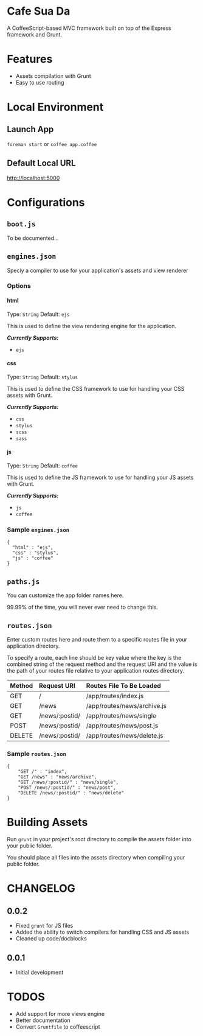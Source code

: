# Cafe Sua Da

A CoffeeScript-based MVC framework built on top of the Express framework and Grunt.

# Features

* Assets compilation with Grunt
* Easy to use routing

# Local Environment

## Launch App

`foreman start` or `coffee app.coffee`

## Default Local URL

[http://localhost:5000](http://localhost:5000)

# Configurations

## `boot.js`

To be documented...

## `engines.json`

Speciy a compiler to use for your application's assets and view renderer

### Options

#### html

Type: `String` Default: `ejs`

This is used to define the view rendering engine for the application.

***Currently Supports:***

* `ejs`

#### css

Type: `String` Default: `stylus`

This is used to define the CSS framework to use for handling your CSS assets with Grunt.

***Currently Supports:***

* `css`
* `stylus`
* `scss`
* `sass`

#### js

Type: `String` Default: `coffee`

This is used to define the JS framework to use for handling your JS assets with Grunt.

***Currently Supports:***

* `js`
* `coffee`

### Sample `engines.json`

	{
	  "html" : "ejs",
	  "css" : "stylus",
	  "js" : "coffee"
	}

## `paths.js`

You can customize the app folder names here.

99.99% of the time, you will never ever need to change this.

## `routes.json`

Enter custom routes here and route them to a specific routes file in your application directory.

To specify a route, each line should be key value where the key is the combined string of the request method and the request URI and the value is the path of your routes file relative to your application routes directory.

| Method | Request URI | Routes File To Be Loaded |
|:---|:---|:---|
| GET | / | /app/routes/index.js |
| GET | /news | /app/routes/news/archive.js |
| GET | /news/:postid/ | /app/routes/news/single |
| POST | /news/:postid/ | /app/routes/news/post.js |
| DELETE | /news/:postid/ | /app/routes/news/delete.js |

### Sample `routes.json`

	{
		"GET /" : "index",
		"GET /news" : "news/archive",
		"GET /news/:postid/" : "news/single",
		"POST /news/:postid/" : "news/post",
		"DELETE /news/:postid/" : "news/delete"
	}

# Building Assets

Run `grunt` in your project's root directory to compile the assets folder into your public folder.

You should place all files into the assets directory when compiling your public folder.

# CHANGELOG

## 0.0.2
* Fixed `grunt` for JS files
* Added the ability to switch compilers for handling CSS and JS assets
* Cleaned up code/docblocks

## 0.0.1
* Initial development

# TODOS

* Add support for more views engine
* Better documentation
* Convert `Gruntfile` to coffeescript